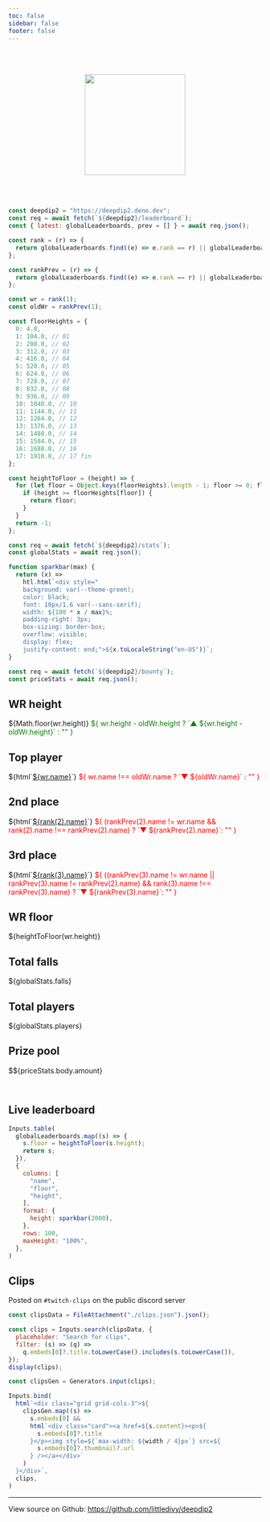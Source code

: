 ```yaml
---
toc: false
sidebar: false
footer: false
---
```


<style>

.hero {
  display: flex;
  flex-direction: column;
  align-items: center;
  font-family: var(--sans-serif);
  margin: 4rem 0 4rem;
  text-wrap: balance;
  text-align: center;
}

.hero h1 {
  max-width: none;
  font-size: 14vw;
  font-weight: 900;
  line-height: 1;
  background: linear-gradient(30deg, var(--theme-foreground-focus), currentColor);
  -webkit-background-clip: text;
  -webkit-text-fill-color: transparent;
  background-clip: text;
}

.hero img {
  max-width: calc(100vw - 108px);
}

.hero h2 {
  margin: 0;
  max-width: 34em;
  font-size: 20px;
  font-style: initial;
  font-weight: 500;
  line-height: 1.5;
  color: var(--theme-foreground-muted);
}

@media (min-width: 640px) {
  .hero h1 {
    font-size: 90px;
  }
}

</style>

<div class="hero">
    <img src="./dd2.svg" style="height: 200px" />
</div>

```js
const deepdip2 = "https://deepdip2.deno.dev";
const req = await fetch(`${deepdip2}/leaderboard`);
const { latest: globalLeaderboards, prev = [] } = await req.json();

const rank = (r) => {
  return globalLeaderboards.find((e) => e.rank == r) || globalLeaderboards[r];
};

const rankPrev = (r) => {
  return globalLeaderboards.find((e) => e.rank == r) || globalLeaderboards[r];
};

const wr = rank(1);
const oldWr = rankPrev(1);

const floorHeights = {
  0: 4.0,
  1: 104.0, // 01
  2: 208.0, // 02
  3: 312.0, // 03
  4: 416.0, // 04
  5: 520.0, // 05
  6: 624.0, // 06
  7: 728.0, // 07
  8: 832.0, // 08
  9: 936.0, // 09
  10: 1040.0, // 10
  11: 1144.0, // 11
  12: 1264.0, // 12
  13: 1376.0, // 13
  14: 1480.0, // 14
  15: 1584.0, // 15
  16: 1688.0, // 16
  17: 1910.0, // 17 fin
};

const heightToFloor = (height) => {
  for (let floor = Object.keys(floorHeights).length - 1; floor >= 0; floor--) {
    if (height >= floorHeights[floor]) {
      return floor;
    }
  }
  return -1;
};
```

```js
const req = await fetch(`${deepdip2}/stats`);
const globalStats = await req.json();

function sparkbar(max) {
  return (x) =>
    htl.html`<div style="
    background: var(--theme-green);
    color: black;
    font: 10px/1.6 var(--sans-serif);
    width: ${100 * x / max}%;
    padding-right: 3px;
    box-sizing: border-box;
    overflow: visible;
    display: flex;
    justify-content: end;">${x.toLocaleString("en-US")}`;
}
```

```js
const req = await fetch(`${deepdip2}/bounty`);
const priceStats = await req.json();
```

<div class="grid grid-cols-4">
  <div class="card">
    <h2>WR height</h2>
    <div class="flex">
    <span class="big">
        ${Math.floor(wr.height)}
    </span>
    <span style="color: green">
        ${
          wr.height - oldWr.height ? `▲ ${wr.height - oldWr.height}` : ""
        }
    </span>
    </div>
  </div>
  <div class="card">
    <h2>Top player</h2>
    <span class="big">
        ${html`<a href="/player?q=${wr.name}">${wr.name}</a>`}
    </span>
    <span style="color: red">
        ${
          wr.name !== oldWr.name ? `▼ ${oldWr.name}` : ""
        }
    </span>
  </div>
  <div class="card">
    <h2>2nd place</h2>
    <span class="big">
        ${html`<a href="/player?q=${rank(2).name}">${rank(2).name}</a>`}
    </span>
    <span style="color: red">
        ${
          (rankPrev(2).name != wr.name && rank(2).name !== rankPrev(2).name) ? `▼ ${rankPrev(2).name}`: ""
        }
    </span>
  </div>
    <div class="card">
    <h2>3rd place</h2>
    <span class="big">
        ${html`<a href="/player?q=${rank(3).name}">${rank(3).name}</a>`}
    </span>
    <span style="color: red">
        ${
          ((rankPrev(3).name != wr.name || rankPrev(3).name != rankPrev(2).name) && rank(3).name !== rankPrev(3).name) ? `▼ ${rankPrev(3).name}`: ""
        }
    </span>

</div>
  <div class="card">
    <h2>WR floor</h2>
    <span class="big">
        ${heightToFloor(wr.height)}
    </span>
  </div>
  <div class="card">
    <h2>Total falls</h2>
    <span class="big">
        ${globalStats.falls}
    </span>
  </div>

<div class="card">
    <h2>Total players</h2>
    <span class="big">
        ${globalStats.players}
    </span>
  </div>
  <div class="card">
    <h2>Prize pool</h2>
    <span class="big">
        $${priceStats.body.amount}
    </span>
  </div>
</div>

<div style="padding-top: 2em;">

<h2>Live leaderboard</h2>

```js
Inputs.table(
  globalLeaderboards.map((s) => {
    s.floor = heightToFloor(s.height);
    return s;
  }),
  {
    columns: [
      "name",
      "floor",
      "height",
    ],
    format: {
      height: sparkbar(2000),
    },
    rows: 100,
    maxHeight: "100%",
  },
)
```

</div>

<h2>Clips</h2>
<p>Posted on <code>#twitch-clips</code> on the public discord server</p>

```js
const clipsData = FileAttachment("./clips.json").json();
```

```js
const clips = Inputs.search(clipsData, {
  placeholder: "Search for clips",
  filter: (s) => (q) =>
    q.embeds[0]?.title.toLowerCase().includes(s.toLowerCase()),
});
display(clips);

const clipsGen = Generators.input(clips);
```

```js
Inputs.bind(
  html`<div class="grid grid-cols-3">${
    clipsGen.map((s) =>
      s.embeds[0] &&
      html`<div class="card"><a href=${s.content}><p>${
        s.embeds[0]?.title
      }</p><img style=${`max-width: ${width / 4}px`} src=${
        s.embeds[0]?.thumbnail?.url
      } /></a></div>`
    )
  }</div>`,
  clips,
)
```

---

View source on Github: https://github.com/littledivy/deepdip2
